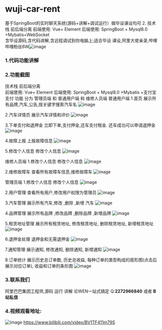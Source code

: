 # wuji-car-rent
 基于SpringBoot的实时聊天系统(源码+讲解+调试运行）做毕设课设均可 2. 技术栈    前后端分离         前端使用:  Vue+ Element  后端使用:  SpringBoot + Mysql8.0 +Mybatis+WebSocket  
 含毕设源码,含代码讲解,含远程调试到你电脑上;适合毕设 课设,阿里大佬亲录,哔哩哔哩粉丝6W![image](https://github.com/root121toor/wujimallv1/assets/65600595/0ba5a02d-c381-469d-bc49-b5523659f6fb)

### 1.代码功能讲解
 
### 2.功能截图
 技术栈 
     前后端分离  
      前端使用:  Vue+ Element
      后端使用:  SpringBoot + Mysql8.0 +Mybatis +支付宝支付
 功能
    分为 管理员端 和  普通用户端  和  维修人员端
  普通用户端
1.首页
 展示所有品牌,汽车,公告,按关键字搜索汽车名
 ![image](https://github.com/root121toor/wuji-car-rent/assets/65600595/d5e49273-e628-4c29-9be9-7c27ee56e176)

2.汽车详情页
 展示汽车详情和评价
 ![image](https://github.com/root121toor/wuji-car-rent/assets/65600595/612e7a79-8ccd-469b-928a-20c46a530318)

3.下单支付和退押金
 立即下单,支付押金,还车支付租金.  还车成功可以申请退押金
 ![image](https://github.com/root121toor/wuji-car-rent/assets/65600595/f7e1e176-149b-4b3d-be80-4596b92c96bc)

4.故障上报
 上报故障信息
 ![image](https://github.com/root121toor/wuji-car-rent/assets/65600595/5149a30d-8442-4c68-aba3-ff37ca692d32)

5.修改个人信息
 修改个人信息
 ![image](https://github.com/root121toor/wuji-car-rent/assets/65600595/b0b588ec-9a6e-4d0f-a290-8dfc7d15afc2)

维修人员端
1.修改个人信息
 修改个人信息
 ![image](https://github.com/root121toor/wuji-car-rent/assets/65600595/384a2dd0-1b48-4917-9546-388023861250)

2.维修故障车
 查看所有故障车信息,维修故障车
 ![image](https://github.com/root121toor/wuji-car-rent/assets/65600595/7b5fad49-116e-4138-a5dc-7d19c754fa6b)

管理员端
1.修改个人信息
 修改个人信息
 ![image](https://github.com/root121toor/wuji-car-rent/assets/65600595/9c3ba6ec-959f-4b37-a31f-8a496f5b7662)

2.用户管理
 查看所有用户,修改用户权限为管理员
 ![image](https://github.com/root121toor/wuji-car-rent/assets/65600595/636051ed-bef4-461a-ad5c-9911b95fb5bd)

3.汽车管理
  展示所有汽车,修改 ,删除 ,新增 汽车
  ![image](https://github.com/root121toor/wuji-car-rent/assets/65600595/f0aa2923-ec3a-4405-8281-678c6433f968)

4.品牌管理
  展示所有品牌 ,修改品牌 ,删除品牌 ,新增品牌 
  ![image](https://github.com/root121toor/wuji-car-rent/assets/65600595/6c04e1dc-0727-4c4d-acd0-4b7d31a7ca8b)

5.租赁地址管理
  展示所有租赁地址, 修改租赁地址, 删除租赁地址, 新增租赁地址
  ![image](https://github.com/root121toor/wuji-car-rent/assets/65600595/3298306d-1102-4310-b5de-99d9bdfb947f)

6.退押金处理
 退押金和无需退押金
 ![image](https://github.com/root121toor/wuji-car-rent/assets/65600595/6ccd7061-4cb3-4f9a-8c32-27daedce1c48)

7.通知管理
 展示通知, 修改通知, 删除通知, 新增通知
 ![image](https://github.com/root121toor/wuji-car-rent/assets/65600595/5e6cdbcb-2f2f-47ad-8761-b5644df277cb)

8.订单统计
 展示历史总订单数, 历史总收益, 每种订单的类型构成的扇形图(点击后展示对应订单),  收益和订单的条形图
![image](https://github.com/root121toor/wuji-car-rent/assets/65600595/0d688341-bcf7-4bc0-a956-8f60033c00c6)




### 3.联系我们
  阿里巴巴集团工程师,源码 运行 讲解 论WEN一站式搞定
  Q:**2272966840** 或者 **B站私信**
### 4.视频观看地址:
  ![image](https://github.com/root121toor/wuji-car-rent/assets/65600595/77806e70-9bf8-40d7-b812-97a189a3ba9c)
  https://www.bilibili.com/video/BV1TF411m79S 
 



